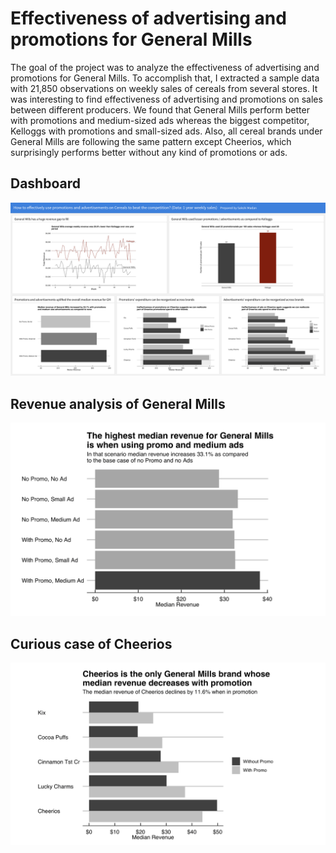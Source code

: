 # Effectiveness of advertising and promotions for General Mills
The goal of the project was to analyze the effectiveness of advertising and promotions for General Mills. To accomplish that, I extracted a sample data with 21,850 observations on weekly sales of cereals from several stores. It was interesting to find effectiveness of advertising and promotions on sales between different producers. We found that General Mills perform better with promotions and medium-sized ads whereas the biggest competitor, Kelloggs with promotions and small-sized ads. Also, all cereal brands under General Mills are following the same pattern except Cheerios, which surprisingly performs better without any kind of promotions or ads.

## Dashboard
![](./Screenshots/dashboard.png?raw=true)

## Revenue analysis of General Mills
![](./Screenshots/median-revenue.png?raw=true)

## Curious case of Cheerios
![](./Screenshots/curious-case-of-cheerios.png?raw=true)